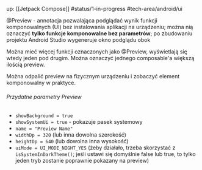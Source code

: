 up: [[Jetpack Compose]]
#status/1-in-progress
#tech-area/android/ui

@Preview - annotacja pozwalająca podglądać wynik funkcji komponowalnych (UI) bez instalowania aplikacji na urządzeniu; można nią oznaczyć **tylko funkcje komponowalne bez parametrów**; po zbudowaniu projektu Android Studio wygeneruje okno podglądu obok

Można mieć więcej funkcji oznaczonych jako @Preview, wyświetlają się wtedy jeden pod drugim.
Można oznaczyć jednego composable'a większą ilością preview.

Można odpalić preview na fizycznym urządzeniu i zobaczyć element komponowalny w praktyce.
###### Przydatne parametry Preview
- `showBackground = true`
- `showSystemUi = true` - pokazuje pasek systemowy
- `name = "Preview Name"`
- `widthDp = 320` (lub inna dowolna szerokość)
- `heightDp = 640` (lub dowolna inna wysokość)
- `uiMode = UI_MODE_NIGHT_YES` (żeby działało, trzeba skorzystać z `isSystemInDarkTheme()`; jeśli ustawi się domyślnie false lub true, to tylko jeden tryb zostanie poprawnie pokazany na preview)
